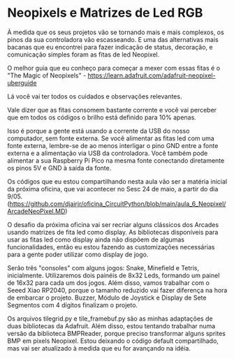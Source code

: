 # Neopixels e Matrizes de Led RGB

À medida que os seus projetos vão se tornando mais e mais complexos, os pinos da sua controladora vão escasseando.
E uma das alternativas mais bacanas que eu encontrei para fazer indicação de status, decoração, e comunicação
simples foram as fitas de led Neopixel.

O melhor guia que eu conheço para começar a mexer com essas fitas é o "The Magic of Neopixels" - https://learn.adafruit.com/adafruit-neopixel-uberguide

Lá você vai ter todos os cuidados e observações relevantes. 

Vale dizer que as fitas consomem bastante corrente e você vai perceber que em todos os códigos o brilho está definido para 10% apenas.

Isso é porque a gente está usando a corrente da USB do nosso computador, sem fonte externa. Se você alimentar as fitas led com uma 
fonte externa, lembre-se de ao menos interligar o pino GND entre a fonte externa e a alimentação via USB da controladora. Você também pode alimentar a sua Raspberry Pi Pico na mesma fonte conectando diretamente os pinos 5V e GND à saída da fonte.

Os códigos que eu estou compartilhando nesta aula vão ser a matéria inicial da próxima oficina, que vai acontecer no Sesc 24 de maio, a partir do dia 9/05. (https://github.com/djairjr/oficina_CircuitPython/blob/main/aula_6_Neopixel/ArcadeNeoPixel.MD)

O desafio da próxima oficina vai ser recriar alguns clássicos dos Arcades usando matrizes de fita led como display. As bibliotecas disponíveis para usar as fitas led como display ainda não dispõem de algumas funcionalidades, então eu estou fazendo as customizações necessárias para a gente poder utilizar como display de jogo.

Serão três "consoles" com alguns jogos: Snake, Minefield e Tetris, inicialmente. Utilizaremos dois painéis de 8x32 Leds, formando um painel de 16x32 para cada um dos jogos. Além disso, vamos trabalhar com o Seeed Xiao RP2040, porque o tamanho reduzido vai fazer diferença na hora de embarcar o projeto. Buzzer, Módulo de Joystick e Display de Sete Segmentos com 4 dígitos finalizam o projeto.

Os arquivos tilegrid.py e tile_framebuf.py são as minhas adaptações de duas bibliotecas da Adafruit. Além disso, estou tentando trabalhar numa versão da biblioteca BMPReader, porque preciso transformar alguns sprites BMP em pixels Neopixel. Estou deixando o código default compartilhado, mas vai ser atualizado à medida que eu for avançando na idéia.

